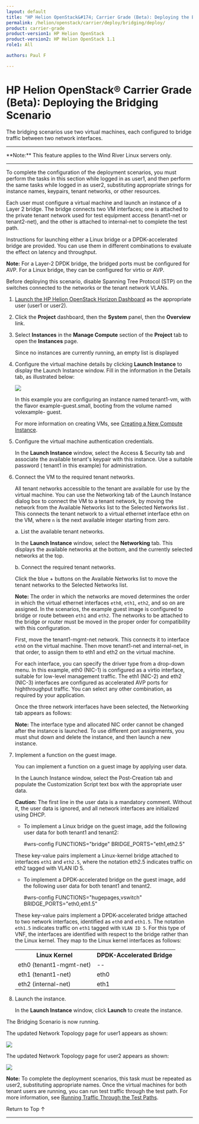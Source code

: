 ```yaml
---
layout: default
title: "HP Helion OpenStack&#174; Carrier Grade (Beta): Deploying the Bridging Scenario"
permalink: /helion/openstack/carrier/deploy/bridging/deploy/
product: carrier-grade
product-version1: HP Helion OpenStack
product-version2: HP Helion OpenStack 1.1
role1: All

authors: Paul F

---
```

<!--UNDER REVISION-->

<script>

function PageRefresh {
onLoad="window.refresh"
}

PageRefresh();

</script>

<!-- <p style="font-size: small;"> <a href="/helion/openstack/1.1/3rd-party-license-agreements/">&#9664; PREV</a> | <a href="/helion/openstack/1.1/">&#9650; UP</a> | NEXT &#9654; </p> -->

# HP Helion OpenStack&#174; Carrier Grade (Beta): Deploying the Bridging Scenario

The bridging scenarios use two virtual machines, each configured to bridge traffic between two network interfaces.

<hr>
**Note:** This feature applies to the Wind River Linux servers only.
<hr>

To complete the configuration of the deployment scenarios, you must perform the tasks in this section while logged in as user1, and then perform the same tasks while logged in as user2, substituting appropriate strings for instance names, keypairs, tenant networks, or other resources.

Each user must configure a virtual machine and launch an instance of a Layer 2 bridge. The bridge connects two VM interfaces; one is attached to the private tenant network used for test equipment access (tenant1-net or tenant2-net), and the other is attached to internal-net to complete the test path.

Instructions for launching either a Linux bridge or a DPDK-accelerated bridge are provided. You can use them in different combinations to evaluate the effect on latency and throughput.

**Note:** For a Layer-2 DPDK bridge, the bridged ports must be configured for AVP. For a Linux bridge, they can be configured for virtio or AVP.

Before deploying this scenario, disable Spanning Tree Protocol (STP) on the switches connected to the networks or the tenant network VLANs.

1. [Launch the HP Helion OpenStack Horizon Dashboard](/helion/openstack/carrier/dashboard/login/) as the appropriate user (user1 or user2).

2. Click the **Project** dashboard, then the **System** panel, then the **Overview** link.

3. Select **Instances** in the **Manage Compute** section of the **Project** tab to open the **Instances** page.

	Since no instances are currently running, an empty list is displayed

4. Configure the virtual machine details by clicking **Launch Instance** to display the Launch Instance window. Fill in the information in the Details tab, as illustrated
below:

	<img src="media/CGH-deploy-bridge-launch.png">

	In this example you are configuring an instance named tenant1-vm, with the flavor example-guest.small, booting from the volume named volexample- guest. 

	For more information on creating VMs, see [Creating a New Compute Instance](/helion/commercial/carrier/dashboard/managing/instances/create/).

5. Configure the virtual machine authentication credentials.

	In the **Launch Instance** window, select the Access & Security tab and associate the available tenant's keypair with this instance. Use a suitable password ( tenant1 in this example) for administration.

6. Connect the VM to the required tenant networks.

	All tenant networks accessible to the tenant are available for use by the virtual machine. You can use the Networking tab of the Launch Instance dialog box to connect the VM to a tenant network, by moving the network from the Available Networks list to the Selected Networks list . This connects the tenant network to a virtual ethernet interface ethn on the VM, where `n` is the next available integer starting from zero.

	a. List the available tenant networks.

	In the **Launch Instance** window, select the **Networking** tab. This displays the available networks at the bottom, and the currently selected networks at the top.

	b. Connect the required tenant networks.

	Click the blue + buttons on the Available Networks list to move the tenant networks to the Selected Networks list.

	**Note:** The order in which the networks are moved determines the order in which the virtual ethernet interfaces `eth0`, `eth1`, `eth2`, and so on are assigned. In the scenarios, the example guest image is configured to bridge or route between `eth1` and `eth2`. The networks to be attached to the bridge or router must be moved in the proper order for compatibility with this configuration.

	First, move the tenant1-mgmt-net network. This connects it to interface `eth0` on the virtual machine. Then move tenant1-net and internal-net, in that order, to assign them to eth1 and eth2 on the virtual machine.

	For each interface, you can specify the driver type from a drop-down menu. In this example, eth0 (NIC-1) is configured as a virtio interface, suitable for low-level management traffic. The eth1 (NIC-2) and eth2 (NIC-3) interfaces are configured as accelerated AVP ports for highthroughput traffic. You can select any other combination, as required by your application.

	Once the three network interfaces have been selected, the Networking tab appears as follows:

	**Note:** The interface type and allocated NIC order cannot be changed after the instance is launched. To use different port assignments, you must shut down and delete the instance, and then launch a new instance.

7. Implement a function on the guest image.

	You can implement a function on a guest image by applying user data.

	In the Launch Instance window, select the Post-Creation tab and populate the Customization Script text box with the appropriate user data.

	**Caution:** The first line in the user data is a mandatory comment. Without it, the user data is ignored, and all network interfaces are initialized using DHCP.

	* To implement a Linux bridge on the guest image, add the following user data for both tenant1 and tenant2:

		#wrs-config
		FUNCTIONS="bridge"
		BRIDGE_PORTS="eth1,eth2.5"

	These key-value pairs implement a Linux-kernel bridge attached to interfaces `eth1` and `eth2.5`, where the notation eth2.5 indicates traffic on eth2 tagged with VLAN ID 5.

	* To implement a DPDK-accelerated bridge on the guest image, add the following user data for both tenant1 and tenant2.

		#wrs-config
		FUNCTIONS="hugepages,vswitch"
		BRIDGE_PORTS="eth0,eth1.5"

	These key-value pairs implement a DPDK-accelerated bridge attached to two network interfaces, identified as `eth0` and `eth1.5`. The notation `eth1.5` indicates traffic on `eth1` tagged with `VLAN ID 5`. For this type of VNF, the interfaces are identified with respect to the bridge rather than the Linux kernel. They map to the Linux kernel interfaces as follows:

	<table>
	<tr><th>Linux Kernel</th><th>DPDK-Accelerated Bridge</th></tr>
	<tr><td>eth0 (tenant1-mgmt-net)</td><td>--</td></tr>
	<tr><td>eth1 (tenant1-net)</td><td>eth0</td></tr>
	<tr><td>eth2 (internal-net)</td><td>eth1</td></tr>
	</table>

8. Launch the instance.
	
	In the **Launch Instance** window, click **Launch** to create the instance.

The Bridging Scenario is now running. 

The updated Network Topology page for user1 appears as shown:

<img src="media/CGH-deploy-bridge-user1.png">

The updated Network Topology page for user2 appears as shown:

<img src="media/CGH-deploy-bridge-user2.png">

**Note:** To complete the deployment scenarios, this task must be repeated as user2, substituting appropriate names. Once the virtual machines for both tenant users are running, you can run test traffic through the test path. For more information, see [Running Traffic Through the Test Paths](/helion/openstack/carrier/deploy/running/).


<a href="#top" style="padding:14px 0px 14px 0px; text-decoration: none;"> Return to Top &#8593; </a>
 
----
